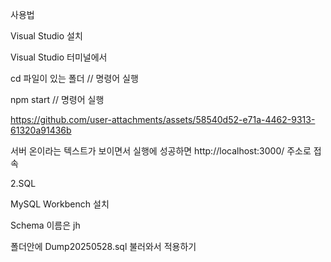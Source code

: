사용법

Visual Studio 설치

Visual Studio 터미널에서

cd 파일이 있는 폴더 // 명령어 실행 

npm start // 명령어 실행

https://github.com/user-attachments/assets/58540d52-e71a-4462-9313-61320a91436b

서버 온이라는 텍스트가 보이면서 실행에 성공하면 http://localhost:3000/ 주소로 접속

2.SQL

MySQL Workbench 설치 

Schema 이름은 jh

폴더안에 Dump20250528.sql 불러와서 적용하기


